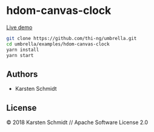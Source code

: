 # hdom-canvas-clock

[Live demo](http://demo.thi.ng/umbrella/hdom-canvas-clock/)

```bash
git clone https://github.com/thi-ng/umbrella.git
cd umbrella/examples/hdom-canvas-clock
yarn install
yarn start
```

## Authors

- Karsten Schmidt

## License

&copy; 2018 Karsten Schmidt // Apache Software License 2.0
